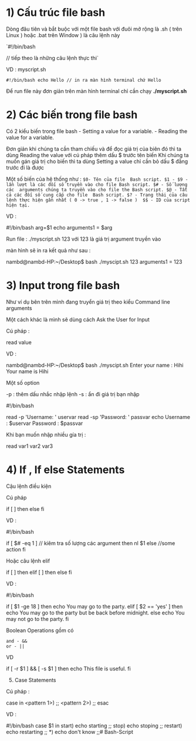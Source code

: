 # 1) Cấu trúc file bash
Dòng đâu tiên và bắt buộc với một file bash với đuôi mở rộng là .sh ( trên Linux ) hoặc .bat trên Window ) là câu lệnh này

`#!/bin/bash

// tiếp theo là những câu lệnh thực thi`

VD : myscript.sh

`#!/bin/bash
echo Hello
// in ra màn hình terminal chứ Hello`

Để run file này đơn giản trên màn hình terminal chỉ cần chạy **./myscript.sh**

# 2) Các biến trong file bash
Có 2 kiểu biến trong file bash
    - Setting a value for a variable.
    - Reading the value for a variable.

Đơn giản khi chúng ta cần tham chiếu và để đọc giá trị của biên đó thì ta dùng Reading the value với cú pháp thêm dấu $ trước tên biến Khi chúng ta muốn gán giá trị cho biến thì ta dùng Setting a value chỉ cần bỏ dấu $ đằng trước đi là được

Một số biến của hệ thống như :
`$0- Tên của file  Bash script.
$1 - $9 - lần lượt là các đối số truyền vào cho file Bash script.
$# - Số lượng các  arguments chúng ta truyền vào cho file the Bash script.
$@ - Tất cả các đối số cung cấp cho file  Bash script.
$? - Trạng thái của câu lệnh thực hiện gần nhất ( 0 -> true , 1 -> false ) 
$$ - ID của script hiện tại.`

VD :

#!/bin/bash
arg=$1
echo arguments1 = $arg

Run file : ./myscript.sh 123 với 123 là giá trị argument truyền vào

màn hình sẽ in ra kết quả như sau :

nambd@nambd-HP:~/Desktop$ bash ./myscipt.sh  123
arguments1 = 123

# 3) Input trong file bash

Như ví dụ bên trên mình đang truyển giá trị theo kiểu Command line arguments

Một cách khác là mình sẽ dùng cách Ask the User for Input

Cú pháp :

read value

VD :

nambd@nambd-HP:~/Desktop$ bash ./myscipt.sh 
Enter your name :
Hihi
Your name is Hihi

Một số option

-p : thêm dấu nhắc nhập lệnh -s : ẩn đi giá trị bạn nhập

#!/bin/bash

read -p 'Username: ' uservar
read -sp 'Password: ' passvar 
echo Username : $uservar Password : $passvar 

Khi bạn muốn nhập nhiều gía trị :

read var1 var2 var3 

# 4) If , If else Statements

Cậu lệnh điều kiện

Cú pháp

if [ <some test> ]
then
<commands>
else
<other commands>
fi

VD :

#!/bin/bash

if [ $# -eq 1 ] // kiêm tra số lượng các argument 
then
nl $1
else
//some action 
fi

Hoặc câu lệnh elif

if [ <some test> ]
then
<commands>
elif [ <some test> ] 
then
<different commands>
else
<other commands>
fi

VD :

#!/bin/bash

if [ $1 -ge 18 ]
then
echo You may go to the party.
elif [ $2 == 'yes' ]
then
echo You may go to the party but be back before midnight.
else
echo You may not go to the party.
fi

Boolean Operations gồm có

    and - &&
    or - ||

VD

if [ -r $1 ] && [ -s $1 ]
then
echo This file is useful.
fi

5) Case Statements

Cú pháp :

case <variable> in
<pattern 1>)
<commands>
;;
<pattern 2>)
<other commands>
;;
esac

VD :

#!/bin/bash
case $1 in
start)
echo starting
;;
stop)
echo stoping
;;
restart)
echo restarting
;;
*)
echo don\'t know
;;# Bash-Script
